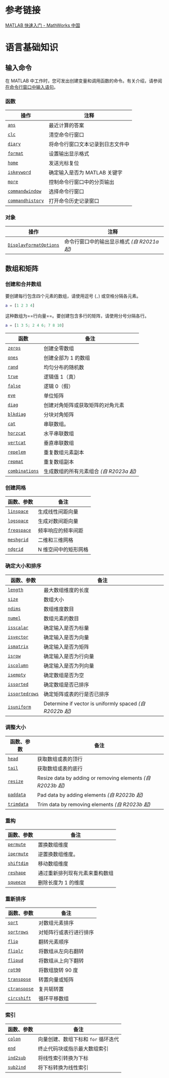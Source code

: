 # 参考链接

[MATLAB 快速入门 - MathWorks 中国](https://ww2.mathworks.cn/help/matlab/getting-started-with-matlab_zh_CN.html)

# 语言基础知识

## 输入命令

在 MATLAB 中工作时，您可发出创建变量和调用函数的命令。有关介绍，请参阅[在命令行窗口中输入语句](https://ww2.mathworks.cn/help/matlab/matlab_env/enter-statements-in-command-window.html)。

### 函数

| 操作                                                                               | 注释                 |
| -------------------------------------------------------------------------------- | ------------------ |
| [`ans`](https://ww2.mathworks.cn/help/matlab/ref/ans.html)                       | 最近计算的答案            |
| [`clc`](https://ww2.mathworks.cn/help/matlab/ref/clc.html)                       | 清空命令行窗口            |
| [`diary`](https://ww2.mathworks.cn/help/matlab/ref/diary.html)                   | 将命令行窗口文本记录到日志文件中   |
| [`format`](https://ww2.mathworks.cn/help/matlab/ref/format.html)                 | 设置输出显示格式           |
| [`home`](https://ww2.mathworks.cn/help/matlab/ref/home.html)                     | 发送光标复位             |
| [`iskeyword`](https://ww2.mathworks.cn/help/matlab/ref/iskeyword.html)           | 确定输入是否为 MATLAB 关键字 |
| [`more`](https://ww2.mathworks.cn/help/matlab/ref/more.html)                     | 控制命令行窗口中的分页输出      |
| [`commandwindow`](https://ww2.mathworks.cn/help/matlab/ref/commandwindow.html)   | 选择命令行窗口            |
| [`commandhistory`](https://ww2.mathworks.cn/help/matlab/ref/commandhistory.html) | 打开命令历史记录窗口         |

### 对象

| 操作                                                                                                          | 注释                           |
| ----------------------------------------------------------------------------------------------------------- | ---------------------------- |
| [`DisplayFormatOptions`](https://ww2.mathworks.cn/help/matlab/ref/matlab.display.displayformatoptions.html) | 命令行窗口中的输出显示格式 *(自 R2021a 起)* |



## 数组和矩阵

### 创建和合并数组

要创建每行包含四个元素的数组，请使用逗号 (`,`) 或空格分隔各元素。

```matlab
a = [1 2 3 4]
```

这种数组为==行向量==。要创建包含多行的矩阵，请使用分号分隔各行。

```matlab
a = [1 3 5; 2 4 6; 7 8 10]
```



| 函数                                                                           | 备注                         |
| ---------------------------------------------------------------------------- | -------------------------- |
| [`zeros`](https://ww2.mathworks.cn/help/matlab/ref/zeros.html)               | 创建全零数组                     |
| [`ones`](https://ww2.mathworks.cn/help/matlab/ref/ones.html)                 | 创建全部为 1 的数组                |
| [`rand`](https://ww2.mathworks.cn/help/matlab/ref/rand.html)                 | 均匀分布的随机数                   |
| [`true`](https://ww2.mathworks.cn/help/matlab/ref/true.html)                 | 逻辑值 1（真）                   |
| [`false`](https://ww2.mathworks.cn/help/matlab/ref/false.html)               | 逻辑 0（假）                    |
| [`eye`](https://ww2.mathworks.cn/help/matlab/ref/eye.html)                   | 单位矩阵                       |
| [`diag`](https://ww2.mathworks.cn/help/matlab/ref/diag.html)                 | 创建对角矩阵或获取矩阵的对角元素           |
| [`blkdiag`](https://ww2.mathworks.cn/help/matlab/ref/blkdiag.html)           | 分块对角矩阵                     |
| [`cat`](https://ww2.mathworks.cn/help/matlab/ref/double.cat.html)            | 串联数组。                      |
| [`horzcat`](https://ww2.mathworks.cn/help/matlab/ref/double.horzcat.html)    | 水平串联数组                     |
| [`vertcat`](https://ww2.mathworks.cn/help/matlab/ref/double.vertcat.html)    | 垂直串联数组                     |
| [`repelem`](https://ww2.mathworks.cn/help/matlab/ref/repelem.html)           | 重复数组元素副本                   |
| [`repmat`](https://ww2.mathworks.cn/help/matlab/ref/repmat.html)             | 重复数组副本                     |
| [`combinations`](https://ww2.mathworks.cn/help/matlab/ref/combinations.html) | 生成数组的所有元素组合 *(自 R2023a 起)* |

### 创建网格

| 函数、参数                                                                  | 备注          |
| ---------------------------------------------------------------------- | ----------- |
| [`linspace`](https://ww2.mathworks.cn/help/matlab/ref/linspace.html)   | 生成线性间距向量    |
| [`logspace`](https://ww2.mathworks.cn/help/matlab/ref/logspace.html)   | 生成对数间距向量    |
| [`freqspace`](https://ww2.mathworks.cn/help/matlab/ref/freqspace.html) | 频率响应的频率间距   |
| [`meshgrid`](https://ww2.mathworks.cn/help/matlab/ref/meshgrid.html)   | 二维和三维网格     |
| [`ndgrid`](https://ww2.mathworks.cn/help/matlab/ref/ndgrid.html)       | N 维空间中的矩形网格 |

### 确定大小和排序

| 函数、参数                                                                        | 备注                                                     |
| ---------------------------------------------------------------------------- | ------------------------------------------------------ |
| [`length`](https://ww2.mathworks.cn/help/matlab/ref/length.html)             | 最大数组维度的长度                                              |
| [`size`](https://ww2.mathworks.cn/help/matlab/ref/size.html)                 | 数组大小                                                   |
| [`ndims`](https://ww2.mathworks.cn/help/matlab/ref/double.ndims.html)        | 数组维度数目                                                 |
| [`numel`](https://ww2.mathworks.cn/help/matlab/ref/double.numel.html)        | 数组元素的数目                                                |
| [`isscalar`](https://ww2.mathworks.cn/help/matlab/ref/isscalar.html)         | 确定输入是否为标量                                              |
| [`isvector`](https://ww2.mathworks.cn/help/matlab/ref/isvector.html)         | 确定输入是否为向量                                              |
| [`ismatrix`](https://ww2.mathworks.cn/help/matlab/ref/ismatrix.html)         | 确定输入是否为矩阵                                              |
| [`isrow`](https://ww2.mathworks.cn/help/matlab/ref/isrow.html)               | 确定输入是否为行向量                                             |
| [`iscolumn`](https://ww2.mathworks.cn/help/matlab/ref/iscolumn.html)         | 确定输入是否为列向量                                             |
| [`isempty`](https://ww2.mathworks.cn/help/matlab/ref/double.isempty.html)    | 确定数组是否为空                                               |
| [`issorted`](https://ww2.mathworks.cn/help/matlab/ref/issorted.html)         | 确定数组是否已排序                                              |
| [`issortedrows`](https://ww2.mathworks.cn/help/matlab/ref/issortedrows.html) | 确定矩阵或表的行是否已排序                                          |
| [`isuniform`](https://ww2.mathworks.cn/help/matlab/ref/isuniform.html)       | Determine if vector is uniformly spaced *(自 R2022b 起)* |



### 调整大小

| 函数、参数                                                                | 备注                                                        |
| -------------------------------------------------------------------- | --------------------------------------------------------- |
| [`head`](https://ww2.mathworks.cn/help/matlab/ref/double.head.html)  | 获取数组或表的顶行                                                 |
| [`tail`](https://ww2.mathworks.cn/help/matlab/ref/double.tail.html)  | 获取数组或表的底行                                                 |
| [`resize`](https://ww2.mathworks.cn/help/matlab/ref/resize.html)     | Resize data by adding or removing elements *(自 R2023b 起)* |
| [`paddata`](https://ww2.mathworks.cn/help/matlab/ref/paddata.html)   | Pad data by adding elements *(自 R2023b 起)*                |
| [`trimdata`](https://ww2.mathworks.cn/help/matlab/ref/trimdata.html) | Trim data by removing elements *(自 R2023b 起)*             |

### 重构

| 函数、参数                                                   | 备注                           |
| ------------------------------------------------------------ | ------------------------------ |
| [`permute`](https://ww2.mathworks.cn/help/matlab/ref/permute.html) | 置换数组维度                   |
| [`ipermute`](https://ww2.mathworks.cn/help/matlab/ref/ipermute.html) | 逆置换数组维度。               |
| [`shiftdim`](https://ww2.mathworks.cn/help/matlab/ref/shiftdim.html) | 移动数组维度                   |
| [`reshape`](https://ww2.mathworks.cn/help/matlab/ref/reshape.html) | 通过重新排列现有元素来重构数组 |
| [`squeeze`](https://ww2.mathworks.cn/help/matlab/ref/squeeze.html) | 删除长度为 1 的维度            |

### 重新排序

| 函数、参数                                                   | 备注                   |
| ------------------------------------------------------------ | ---------------------- |
| [`sort`](https://ww2.mathworks.cn/help/matlab/ref/sort.html) | 对数组元素排序         |
| [`sortrows`](https://ww2.mathworks.cn/help/matlab/ref/double.sortrows.html) | 对矩阵行或表行进行排序 |
| [`flip`](https://ww2.mathworks.cn/help/matlab/ref/flip.html) | 翻转元素顺序           |
| [`fliplr`](https://ww2.mathworks.cn/help/matlab/ref/fliplr.html) | 将数组从左向右翻转     |
| [`flipud`](https://ww2.mathworks.cn/help/matlab/ref/flipud.html) | 将数组从上向下翻转     |
| [`rot90`](https://ww2.mathworks.cn/help/matlab/ref/rot90.html) | 将数组旋转 90 度       |
| [`transpose`](https://ww2.mathworks.cn/help/matlab/ref/transpose.html) | 转置向量或矩阵         |
| [`ctranspose`](https://ww2.mathworks.cn/help/matlab/ref/ctranspose.html) | 复共轭转置             |
| [`circshift`](https://ww2.mathworks.cn/help/matlab/ref/circshift.html) | 循环平移数组           |

### 索引

| 函数、参数                                                   | 备注                                |
| ------------------------------------------------------------ | ----------------------------------- |
| [`colon`](https://ww2.mathworks.cn/help/matlab/ref/colon.html) | 向量创建、数组下标和 `for` 循环迭代 |
| [`end`](https://ww2.mathworks.cn/help/matlab/ref/end.html)   | 终止代码块或指示最大数组索引        |
| [`ind2sub`](https://ww2.mathworks.cn/help/matlab/ref/ind2sub.html) | 将线性索引转换为下标                |
| [`sub2ind`](https://ww2.mathworks.cn/help/matlab/ref/sub2ind.html) | 将下标转换为线性索引                |























